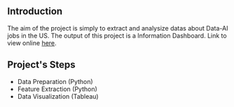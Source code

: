 ## Introduction
The aim of the project is simply to extract and analysize datas about Data-AI jobs in the US. The output of this project is a Information Dashboard. Link to view online [here](https://public.tableau.com/views/RemoteRatioofAIDataJobsinUS/Dashboard1?:language=en-US&publish=yes&:display_count=n&:origin=viz_share_link).

## Project's Steps
* Data Preparation (Python)
* Feature Extraction (Python)
* Data Visualization (Tableau)
